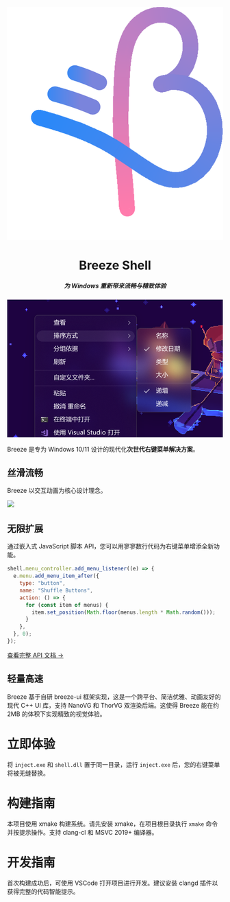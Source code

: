 <div align=center>
  <img src=./resources/icon.svg />
<h1>Breeze Shell</h1>
<h5>为 Windows 重新带来流畅与精致体验</h5>
<div>
  <img widtb=500 src=./resources/preview1.webp />
</div>
</div>

Breeze 是专为 Windows 10/11 设计的现代化**次世代右键菜单解决方案**。

## 丝滑流畅

Breeze 以交互动画为核心设计理念。

<img src=https://github.com/user-attachments/assets/304fdd08-ef67-4cdb-94cc-83b47d41eb36 height=300 />

## 无限扩展

通过嵌入式 JavaScript 脚本 API，您可以用寥寥数行代码为右键菜单增添全新功能。

```javascript
shell.menu_controller.add_menu_listener((e) => {
  e.menu.add_menu_item_after({
    type: "button",
    name: "Shuffle Buttons",
    action: () => {
      for (const item of menus) {
        item.set_position(Math.floor(menus.length * Math.random()));
      }
    },
  }, 0);
});
```

[查看完整 API 文档 →](./src/shell/script/binding_types.d.ts)

## 轻量高速

Breeze 基于自研 breeze-ui 框架实现，这是一个跨平台、简洁优雅、动画友好的现代 C++ UI 库，支持 NanoVG 和 ThorVG 双渲染后端。这使得 Breeze 能在约 2MB 的体积下实现精致的视觉体验。

# 立即体验

将 `inject.exe` 和 `shell.dll` 置于同一目录，运行 `inject.exe` 后，您的右键菜单将被无缝替换。

# 构建指南

本项目使用 xmake 构建系统。请先安装 xmake，在项目根目录执行 `xmake` 命令并按提示操作。支持 clang-cl 和 MSVC 2019+ 编译器。

# 开发指南

首次构建成功后，可使用 VSCode 打开项目进行开发。建议安装 clangd 插件以获得完整的代码智能提示。